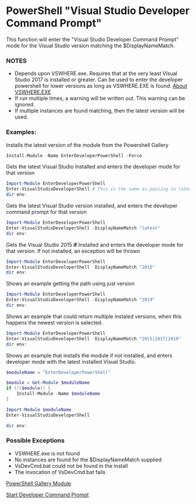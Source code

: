# PowerShell "Visual Studio Developer Command Prompt"
This function will enter the "Visual Studio Developer Command Prompt" mode for the Visual Studio version matching the $DisplayNameMatch. 

### NOTES
- Depends upon VSWHERE.exe. Requires that at the very least Visual Studio 2017 is installed or greater. Can be used to enter the developer powershell for lower versions as long as VSWHERE.EXE is found. [About VSWHERE.EXE](https://docs.microsoft.com/en-us/visualstudio/install/tools-for-managing-visual-studio-instances?using-vswhereexe)
- If run multiple times, a warning will be written out. This warning can be ignored.
- If multiple instances are found matching, then the latest version will be used.

### Examples: 

Installs the latest version of the module from the Powershell Gallery
```powershell
Install-Module -Name EnterDeveloperPowerShell -Force
```

Gets the latest Visual Studio Installed and enters the developer mode for that version
```powershell
Import-Module EnterDeveloperPowerShell
Enter-VisualStudioDeveloperShell # This is the same as passing in latest
dir env:
```

Gets the latest Visual Studio version installed, and enters the developer command prompt for that version
```powershell
Import-Module EnterDeveloperPowerShell
Enter-VisualStudioDeveloperShell -DisplayNameMatch "latest"
dir env:
```

Gets the Visual Studio 2015 **if** Installed and enters the developer mode for that version. If not installed, an exception will be thrown
```powershell
Import-Module EnterDeveloperPowerShell
Enter-VisualStudioDeveloperShell -DisplayNameMatch "2015"
dir env:
```

Shows an example getting the path using just version
```powershell
Import-Module EnterDeveloperPowerShell
Enter-VisualStudioDeveloperShell -DisplayNameMatch "2019"
dir env:
```

Shows an example that could return multiple instaled versions, when this happens the newest version is selected.
```powershell
Import-Module EnterDeveloperPowerShell
Enter-VisualStudioDeveloperShell -DisplayNameMatch "2015|2017|2019"
dir env:
```
Shows an example that installs the module if not installed, and enters developer mode with the latest installed Visual Studio.
```powershell
$moduleName = "EnterDeveloperPowerShell"

$module = Get-Module $moduleName
if (!($module)) {
    Install-Module -Name $moduleName
}

Import-Module $moduleName
Enter-VisualStudioDeveloperShell

dir env:
```

### Possible Exceptions
- VSWHERE.exe is not found
- No instances are found for the $DisplayNameMatch supplied
- VsDevCmd.bat could not be found in the install
- The invocation of VsDevCmd.bat fails

[PowerShell Gallery Module](https://www.powershellgallery.com/packages/EnterDeveloperPowerShell/)

[Start Developer Command Prompt](https://github.com/Microsoft/vswhere/wiki/Start-Developer-Command-Prompt)

